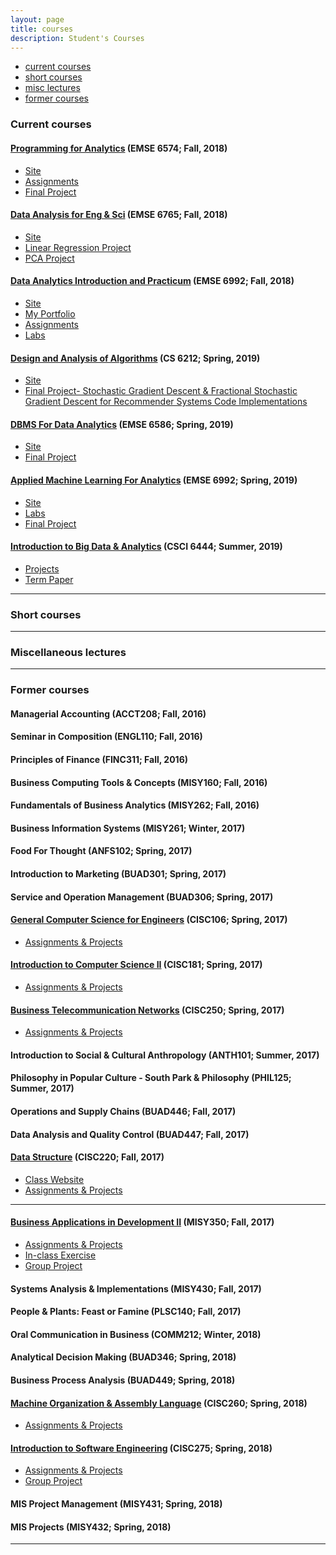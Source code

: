 ```yaml
---
layout: page
title: courses
description: Student's Courses
---
```


<div class="navbar">
    <div class="navbar-inner">
        <ul class="nav">
            <li><a href="#current">current courses</a></li>
            <li><a href="#shortcourses">short courses</a></li>
            <li><a href="#misc">misc lectures</a></li>
            <li><a href="#old">former courses</a></li>
        </ul>
    </div>
</div>


### <a name="current"></a>Current courses

#### [Programming for Analytics](http://www2.seas.gwu.edu/~bhagiweb/emse6574/) (EMSE 6574; Fall, 2018)
- [Site](http://www2.seas.gwu.edu/~bhagiweb/emse6574/)
- [Assignments](https://github.com/oliviapy960825/oliviapy960825.github.io/tree/master/Assignments/Programming%20for%20Analytics)
- [Final Project](https://github.com/oliviapy960825/oliviapy960825.github.io/tree/master/Assignments/Programming%20for%20Analytics/project)


#### [Data Analysis for Eng & Sci](https://www2.seas.gwu.edu/~dorpjr/EMSE271/Coursefiles.html) (EMSE 6765; Fall, 2018)
- [Site](https://www2.seas.gwu.edu/~dorpjr/EMSE271/Coursefiles.html)
- [Linear Regression Project](https://github.com/oliviapy960825/oliviapy960825.github.io/tree/master/Assignments/Data%20Analysis%20for%20Eng%20%26%20Sci/Linear%20Regression%20Project)
- [PCA Project](https://github.com/oliviapy960825/oliviapy960825.github.io/tree/master/Assignments/Data%20Analysis%20for%20Eng%20%26%20Sci/PCA%20Project)

#### [Data Analytics Introduction and Practicum](http://bsharvey.github.io) (EMSE 6992; Fall, 2018)

- [Site](https://github.com/oliviapy960825/oliviapy960825.github.io/tree/master/Assignments/Data%20Analytics%20Introduction%20and%20Practicum)
- [My Portfolio](https://oliviapy960825.github.io/)
- [Assignments](https://github.com/oliviapy960825/oliviapy960825.github.io/tree/master/Assignments/Data%20Analytics%20Introduction%20and%20Practicum)
- [Labs](https://github.com/bsharvey/EMSEDataAnalytics/tree/master/EMSE6992_Labs)


#### [Design and Analysis of Algorithms](https://github.com/oliviapy960825/oliviapy960825.github.io/tree/master/Assignments/Design%20and%20Analysis%20of%20Algorithms) (CS 6212; Spring, 2019)
- [Site](https://github.com/oliviapy960825/oliviapy960825.github.io/tree/master/Assignments/Design%20and%20Analysis%20of%20Algorithms)
- [Final Project- Stochastic Gradient Descent & Fractional Stochastic Gradient Descent for Recommender Systems Code Implementations](https://github.com/oliviapy960825/oliviapy960825.github.io/blob/master/Assignments/Design%20and%20Analysis%20of%20Algorithms/SGD%20and%20FSGD%20for%20Recommender%20Systems%20Code%20Implementation.ipynb)


#### [DBMS For Data Analytics](https://github.com/oliviapy960825/oliviapy960825.github.io/tree/master/Assignments/DBMS%20for%20Data%20Analytics) (EMSE 6586; Spring, 2019)
- [Site](https://github.com/oliviapy960825/oliviapy960825.github.io/tree/master/Assignments/DBMS%20for%20Data%20Analytics)
- [Final Project](https://github.com/oliviapy960825/oliviapy960825.github.io/tree/master/Assignments/DBMS%20for%20Data%20Analytics/Project)

#### [Applied Machine Learning For Analytics](https://github.com/oliviapy960825/oliviapy960825.github.io/tree/master/Assignments/Applied%20Machine%20Learning%20for%20Analytics) (EMSE 6992; Spring, 2019)
- [Site](https://github.com/oliviapy960825/oliviapy960825.github.io/tree/master/Assignments/Applied%20Machine%20Learning%20for%20Analytics)
- [Labs](https://github.com/oliviapy960825/oliviapy960825.github.io/tree/master/Assignments/Applied%20Machine%20Learning%20for%20Analytics)
- [Final Project](https://github.com/oliviapy960825/oliviapy960825.github.io/tree/master/Assignments/Applied%20Machine%20Learning%20for%20Analytics/Final%20Project)


#### [Introduction to Big Data & Analytics]() (CSCI 6444; Summer, 2019)
- [Projects]()
- [Term Paper]()


---

### <a name="shortcourses"></a>Short courses

---

### <a name="misc"></a>Miscellaneous lectures


---

### <a name="old"></a>Former courses

#### Managerial Accounting (ACCT208; Fall, 2016)



#### Seminar in Composition (ENGL110; Fall, 2016)



#### Principles of Finance (FINC311; Fall, 2016)



#### Business Computing Tools & Concepts (MISY160; Fall, 2016)


#### Fundamentals of Business Analytics (MISY262; Fall, 2016)



#### Business Information Systems (MISY261; Winter, 2017)


#### Food For Thought (ANFS102; Spring, 2017)


#### Introduction to Marketing (BUAD301; Spring, 2017)


#### Service and Operation Management (BUAD306; Spring, 2017)


#### [General Computer Science for Engineers](https://github.com/oliviapy960825/oliviapy960825.github.io/tree/master/Assignments/General%20Computer%20Science%20for%20Engineers) (CISC106; Spring, 2017)
- [Assignments & Projects](https://github.com/oliviapy960825/oliviapy960825.github.io/tree/master/Assignments/General%20Computer%20Science%20for%20Engineers)


#### [Introduction to Computer Science II](https://github.com/oliviapy960825/oliviapy960825.github.io/tree/master/Assignments/Introduction%20to%20Computer%20Science%20II) (CISC181; Spring, 2017)
- [Assignments & Projects](https://github.com/oliviapy960825/oliviapy960825.github.io/tree/master/Assignments/Introduction%20to%20Computer%20Science%20II)


#### [Business Telecommunication Networks](https://github.com/oliviapy960825/oliviapy960825.github.io/tree/master/Assignments/Business%20Telecommunication%20Networks/cisc250) (CISC250; Spring, 2017)
- [Assignments & Projects](https://github.com/oliviapy960825/oliviapy960825.github.io/tree/master/Assignments/Business%20Telecommunication%20Networks/cisc250)


#### Introduction to Social & Cultural Anthropology (ANTH101; Summer, 2017)


#### Philosophy in Popular Culture - South Park & Philosophy (PHIL125; Summer, 2017)


#### Operations and Supply Chains (BUAD446; Fall, 2017)


#### Data Analysis and Quality Control (BUAD447; Fall, 2017)


#### [Data Structure](https://github.com/oliviapy960825/oliviapy960825.github.io/tree/master/Assignments/Data%20Structure) (CISC220; Fall, 2017)
- [Class Website](https://www.eecis.udel.edu/~yarringt/CISC220/)
- [Assignments & Projects](https://github.com/oliviapy960825/oliviapy960825.github.io/tree/master/Assignments/Data%20Structure)

---
#### [Business Applications in Development II](https://github.com/oliviapy960825/oliviapy960825.github.io/tree/master/Assignments/Business%20Applications%20in%20Development%20II) (MISY350; Fall, 2017)
- [Assignments & Projects](https://github.com/oliviapy960825/oliviapy960825.github.io/tree/master/Assignments/Business%20Applications%20in%20Development%20II)
- [In-class Exercise](https://github.com/oliviapy960825/misy350-inclass-exercises)
- [Group Project](https://github.com/oliviapy960825/group-project)



#### Systems Analysis & Implementations (MISY430; Fall, 2017)



#### People & Plants: Feast or Famine (PLSC140; Fall, 2017)



#### Oral Communication in Business (COMM212; Winter, 2018)



#### Analytical Decision Making (BUAD346; Spring, 2018)



#### Business Process Analysis (BUAD449; Spring, 2018)



#### [Machine Organization & Assembly Language](https://github.com/oliviapy960825/oliviapy960825.github.io/tree/master/Assignments/Machine%20Organization%20%26%20Assembly%20Language/CISC260) (CISC260; Spring, 2018)
- [Assignments & Projects](https://github.com/oliviapy960825/oliviapy960825.github.io/tree/master/Assignments/Machine%20Organization%20%26%20Assembly%20Language/CISC260)


#### [Introduction to Software Engineering](https://github.com/oliviapy960825/oliviapy960825.github.io/tree/master/Assignments/Introduction%20to%20Software%20Engineering) (CISC275; Spring, 2018)
- [Assignments & Projects](https://github.com/oliviapy960825/oliviapy960825.github.io/tree/master/Assignments/Introduction%20to%20Software%20Engineering)
- [Group Project](https://github.com/oliviapy960825/oliviapy960825.github.io/tree/master/Assignments/Introduction%20to%20Software%20Engineering/estuary-team-10-8-master)



#### MIS Project Management (MISY431; Spring, 2018)



#### MIS Projects (MISY432; Spring, 2018)
---
